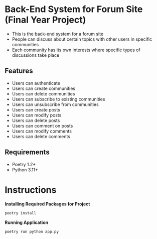 # Back-End System for Forum Site (Final Year Project)
- This is the back-end system for a forum site
- People can discuss about certain topics with other users in specific communities
- Each community has its own interests where specific types of discussions take place

## Features
- Users can authenticate 
- Users can create communities
- Users can delete communities
- Users can subscribe to existing communities
- Users can unsubscribe from communities
- Users can create posts
- Users can modify posts
- Users can delete posts
- Users can comment on posts
- Users can modify comments
- Users can delete comments

## Requirements
- Poetry 1.2+
- Python 3.11+

# Instructions
**Installing Required Packages for Project**
```
poetry install
```

**Running Application**
```
poetry run python app.py 
```